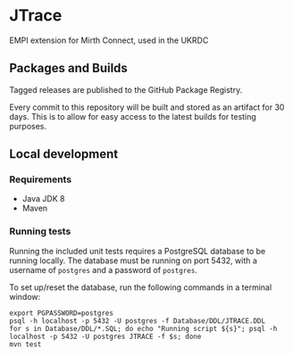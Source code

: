 # JTrace

EMPI extension for Mirth Connect, used in the UKRDC

## Packages and Builds

Tagged releases are published to the GitHub Package Registry.

Every commit to this repository will be built and stored as an artifact for 30 days. 
This is to allow for easy access to the latest builds for testing purposes.

## Local development

### Requirements

* Java JDK 8
* Maven

### Running tests

Running the included unit tests requires a PostgreSQL database to be running locally.
The database must be running on port 5432, with a username of `postgres` and a password of `postgres`.

To set up/reset the database, run the following commands in a terminal window:

```
export PGPASSWORD=postgres
psql -h localhost -p 5432 -U postgres -f Database/DDL/JTRACE.DDL
for s in Database/DDL/*.SQL; do echo "Running script ${s}"; psql -h localhost -p 5432 -U postgres JTRACE -f $s; done
mvn test
```
